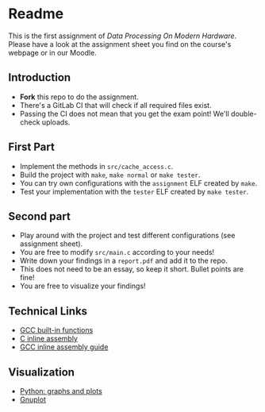 # Readme 
This is the first assignment of *Data Processing On Modern Hardware*.
Please have a look at the assignment sheet you find on the course's webpage or in our Moodle.

## Introduction
- **Fork** this repo to do the assignment.
- There's a GitLab CI that will check if all required files exist.
- Passing the CI does not mean that you get the exam point! We'll double-check uploads.

## First Part
 - Implement the methods in `src/cache_access.c`.
 - Build the project with `make`, `make normal` or `make tester`.
 - You can try own configurations with the `assignment` ELF created by `make`.
 - Test your implementation with the `tester` ELF created by `make tester`.

## Second part
- Play around with the project and test different configurations (see assignment sheet).
- You are free to modify `src/main.c` according to your needs!
- Write down your findings in a `report.pdf` and add it to the repo.
- This does not need to be an essay, so keep it short. Bullet points are fine!
- You are free to visualize your findings!

## Technical Links
- [GCC built-in functions](https://gcc.gnu.org/onlinedocs/gcc/Other-Builtins.html)
- [C inline assembly](https://en.cppreference.com/w/c/language/asm)
- [GCC inline assembly guide](https://gcc.gnu.org/onlinedocs/gcc/Using-Assembly-Language-with-C.html)

## Visualization
- [Python: graphs and plots](https://www.geeksforgeeks.org/graph-plotting-in-python-set-1/)
- [Gnuplot](http://www.gnuplot.info/)